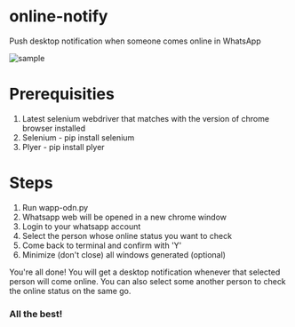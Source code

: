 # online-notify
Push desktop notification when someone comes online in WhatsApp

![sample](https://user-images.githubusercontent.com/100990020/156877847-5184382c-ab1b-4d3f-94ef-5c2b4aad8526.PNG)


# Prerequisities
1. Latest selenium webdriver that matches with the version of chrome browser installed
2. Selenium - pip install selenium
3. Plyer - pip install plyer

# Steps
1. Run wapp-odn.py
2. Whatsapp web will be opened in a new chrome window
3. Login to your whatsapp account
4. Select the person whose online status you want to check
5. Come back to terminal and confirm with 'Y'
6. Minimize (don't close) all windows generated (optional)

You're all done! You will get a desktop notification whenever that selected person will come online. You can also select some another person to check the online status on the same go.

### All the best!
